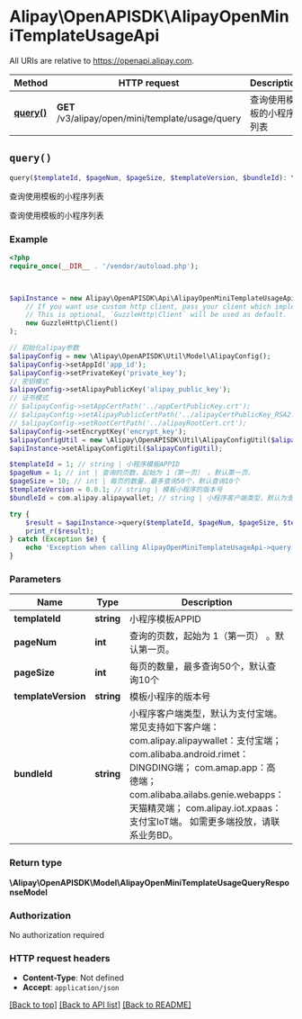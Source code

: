 # Alipay\OpenAPISDK\AlipayOpenMiniTemplateUsageApi

All URIs are relative to https://openapi.alipay.com.

Method | HTTP request | Description
------------- | ------------- | -------------
[**query()**](AlipayOpenMiniTemplateUsageApi.md#query) | **GET** /v3/alipay/open/mini/template/usage/query | 查询使用模板的小程序列表


## `query()`

```php
query($templateId, $pageNum, $pageSize, $templateVersion, $bundleId): \Alipay\OpenAPISDK\Model\AlipayOpenMiniTemplateUsageQueryResponseModel
```

查询使用模板的小程序列表

查询使用模板的小程序列表

### Example

```php
<?php
require_once(__DIR__ . '/vendor/autoload.php');



$apiInstance = new Alipay\OpenAPISDK\Api\AlipayOpenMiniTemplateUsageApi(
    // If you want use custom http client, pass your client which implements `GuzzleHttp\ClientInterface`.
    // This is optional, `GuzzleHttp\Client` will be used as default.
    new GuzzleHttp\Client()
);

// 初始化alipay参数
$alipayConfig = new \Alipay\OpenAPISDK\Util\Model\AlipayConfig();
$alipayConfig->setAppId('app_id');
$alipayConfig->setPrivateKey('private_key');
// 密钥模式
$alipayConfig->setAlipayPublicKey('alipay_public_key');
// 证书模式
// $alipayConfig->setAppCertPath('../appCertPublicKey.crt');
// $alipayConfig->setAlipayPublicCertPath('../alipayCertPublicKey_RSA2.crt');
// $alipayConfig->setRootCertPath('../alipayRootCert.crt');
$alipayConfig->setEncryptKey('encrypt_key');
$alipayConfigUtil = new \Alipay\OpenAPISDK\Util\AlipayConfigUtil($alipayConfig);
$apiInstance->setAlipayConfigUtil($alipayConfigUtil);

$templateId = 1; // string | 小程序模板APPID
$pageNum = 1; // int | 查询的页数，起始为 1（第一页） 。默认第一页。
$pageSize = 10; // int | 每页的数量，最多查询50个，默认查询10个
$templateVersion = 0.0.1; // string | 模板小程序的版本号
$bundleId = com.alipay.alipaywallet; // string | 小程序客户端类型，默认为支付宝端。常见支持如下客户端： com.alipay.alipaywallet：支付宝端； com.alibaba.android.rimet：DINGDING端； com.amap.app：高德端； com.alibaba.ailabs.genie.webapps：天猫精灵端； com.alipay.iot.xpaas：支付宝IoT端。 如需更多端投放，请联系业务BD。

try {
    $result = $apiInstance->query($templateId, $pageNum, $pageSize, $templateVersion, $bundleId);
    print_r($result);
} catch (Exception $e) {
    echo 'Exception when calling AlipayOpenMiniTemplateUsageApi->query: ', $e->getMessage(), PHP_EOL;
}
```

### Parameters

Name | Type | Description  | Notes
------------- | ------------- | ------------- | -------------
 **templateId** | **string**| 小程序模板APPID | [optional]
 **pageNum** | **int**| 查询的页数，起始为 1（第一页） 。默认第一页。 | [optional]
 **pageSize** | **int**| 每页的数量，最多查询50个，默认查询10个 | [optional]
 **templateVersion** | **string**| 模板小程序的版本号 | [optional]
 **bundleId** | **string**| 小程序客户端类型，默认为支付宝端。常见支持如下客户端： com.alipay.alipaywallet：支付宝端； com.alibaba.android.rimet：DINGDING端； com.amap.app：高德端； com.alibaba.ailabs.genie.webapps：天猫精灵端； com.alipay.iot.xpaas：支付宝IoT端。 如需更多端投放，请联系业务BD。 | [optional]

### Return type

**\Alipay\OpenAPISDK\Model\AlipayOpenMiniTemplateUsageQueryResponseModel**

### Authorization

No authorization required

### HTTP request headers

- **Content-Type**: Not defined
- **Accept**: `application/json`

[[Back to top]](#) [[Back to API list]](../../README.md#api-endpoints)
[[Back to README]](../../README.md)
